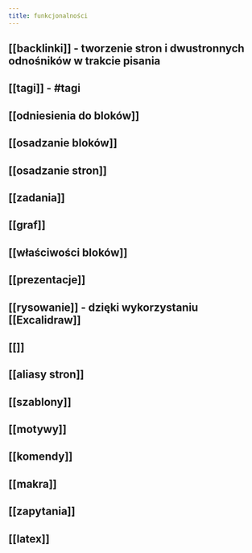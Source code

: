 ```yaml
---
title: funkcjonalności
---
```


## [[backlinki]] - tworzenie stron i dwustronnych odnośników w trakcie pisania
## [[tagi]] - #tagi
## [[odniesienia do bloków]]
## [[osadzanie bloków]]
## [[osadzanie stron]]
## [[zadania]]
## [[graf]]
## [[właściwości bloków]]
## [[prezentacje]]
## [[rysowanie]] - dzięki wykorzystaniu [[Excalidraw]]
## [[]]
## [[aliasy stron]]
## [[szablony]]
## [[motywy]]
## [[komendy]]
## [[makra]]
## [[zapytania]]
## [[latex]]
